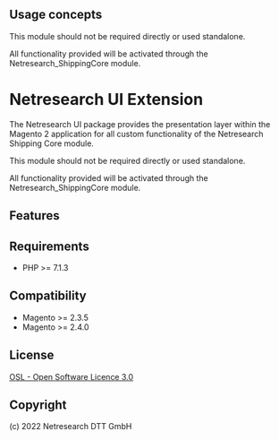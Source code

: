 

## Usage concepts

This module should not be required directly or used standalone.

All functionality provided will be activated through the Netresearch_ShippingCore module.


Netresearch UI Extension
================

The Netresearch UI package provides the presentation layer within the Magento 2 application for all custom functionality of the Netresearch Shipping Core module.
                          
This module should not be required directly or used standalone.

All functionality provided will be activated through the Netresearch_ShippingCore module.

Features
--------


Requirements
------------

* PHP >= 7.1.3

Compatibility
-------------

* Magento >= 2.3.5
* Magento >= 2.4.0

License
-------

[OSL - Open Software Licence 3.0](http://opensource.org/licenses/osl-3.0.php)

Copyright
---------

(c) 2022 Netresearch DTT GmbH

